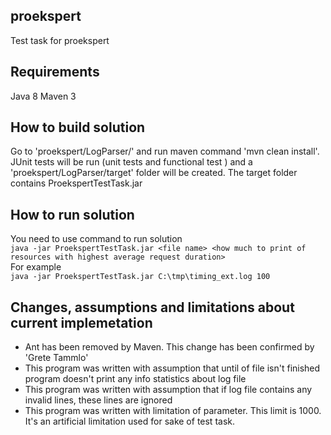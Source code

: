 ## proekspert
Test task for proekspert

## Requirements
Java 8
Maven 3

## How to build solution
Go to 'proekspert/LogParser/' and run maven command 'mvn clean install'.
JUnit tests will be run (unit tests and functional test ) and a 'proekspert/LogParser/target' folder will be created. The target folder contains ProekspertTestTask.jar

## How to run solution  
You need to use command to run solution  
```java -jar ProekspertTestTask.jar <file name> <how much to print of resources with highest average request duration>```  
For example  
```java -jar ProekspertTestTask.jar C:\tmp\timing_ext.log 100```  

## Changes, assumptions and limitations about current implemetation  
- Ant has been removed by Maven. This change has been confirmed by 'Grete Tammlo'  
- This program was written with assumption that until of file isn't finished program doesn't print any info statistics about log file
- This program was written with assumption that if log file contains any invalid lines, these lines are ignored
- This program was written with limitation of <how much to print of resources with highest average request duration> parameter. This limit is 1000. It's an artificial limitation used for sake of test task.
  
  
  
